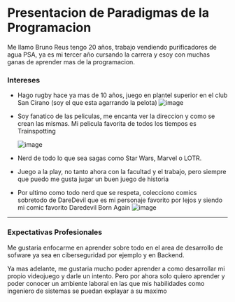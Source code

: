 # Presentacion de Paradigmas de la Programacion

Me llamo Bruno Reus tengo 20 años, trabajo vendiendo purificadores de agua PSA, ya es mi tercer año cursando la carrera y esoy con muchas ganas de aprender mas de la programacion.

### Intereses
* Hago rugby hace ya mas de 10 años, juego en plantel superior en el club San Cirano (soy el que esta agarrando la pelota)
  ![image](https://github.com/user-attachments/assets/20763282-cdd5-441e-9f04-9a5f362e1de1)


* Soy fanatico de las peliculas, me encanta ver la direccion y como se crean las mismas.
  Mi pelicula favorita de todos los tiempos es Trainspotting

  ![image](https://github.com/user-attachments/assets/a91e05de-301e-4592-91e6-5981d8f88041)

  
* Nerd de todo lo que sea sagas como Star Wars, Marvel o LOTR.

* Juego a la play, no tanto ahora con la facultad y el trabajo, pero siempre que puedo me gusta jugar un buen juego de historia

* Por ultimo como todo nerd que se respeta, colecciono comics sobretodo de DareDevil que es mi personaje favorito por lejos y siendo mi comic favorito Daredevil Born Again 
![image](https://github.com/user-attachments/assets/74cdfa92-cde1-4eb4-ae39-7eb0235d291f)

---

### Expectativas Profesionales

Me gustaria enfocarme en aprender sobre todo en el area de desarrollo de sofware ya sea en ciberseguridad por ejemplo y en Backend. 

Ya mas adelante, me gustaria mucho poder aprender a como desarrollar mi propio videojuego y darle un intento. Pero por ahora solo quiero aprender y poder conocer un ambiente laboral en las que mis habilidades como ingeniero de sistemas se puedan explayar a su maximo


